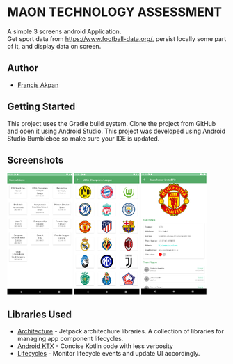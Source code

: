 # MAON TECHNOLOGY ASSESSMENT

A simple 3 screens android Application.  
Get sport data from https://www.football-data.org/, persist locally some part of it, and display data on screen.

## Author

- [Francis Akpan](https://www.github.com/francisakpan)

Getting Started
---------------
This project uses the Gradle build system.  Clone the project from GitHub and open it using Android Studio.
This project was developed using Android Studio Bumblebee so make sure your IDE is updated.


Screenshots
-----------

<img src="/screenshots/screenshot-one.png" width="150" height="280" />
<img src="/screenshots/screenshot-two.png" width="150" height="280" />
<img src="/screenshots/screenshot-three.png" width="150" height="280" />


Libraries Used
--------------
* [Architecture][10] - Jetpack architechure libraries. A collection of libraries  for managing app component lifecycles.
* [Android KTX][2] - Concise Kotlin code with less verbosity
* [Lifecycles][12] - Monitor lifecycle events and update UI accordingly.


[0]: https://developer.android.com/jetpack/components
[2]: https://developer.android.com/kotlin/ktx
[4]: https://developer.android.com/training/testing/
[10]: https://developer.android.com/jetpack/arch/
[12]: https://developer.android.com/topic/libraries/architecture/lifecycle
